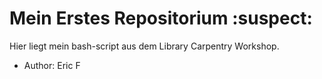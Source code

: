 # Mein Erstes Repositorium :suspect: 

Hier liegt mein bash-script aus dem Library Carpentry Workshop.  

- Author: Eric F  
